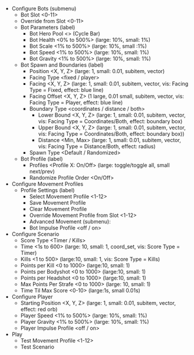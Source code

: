 * Configure Bots (submenu)
  * Bot Slot <0-11>
  * Override from Slot <0-11>
  * Bot Parameters (label)
    * Bot Hero Pool <> (Cycle Bar)
    * Bot Health <0% to 500%> (large: 10%, small: 1%)
    * Bot Scale <1% to 500%> (large: 10%, small :1%)
    * Bot Speed <1% to 500%> (large: 10%, small: 1%)
    * Bot Gravity <1% to 500%> (large: 10%, small: 1%)
  * Bot Spawn and Boundaries (label)
    * Position <X, Y, Z> (large: 1, small: 0.01, subitem, vector)
    * Facing Type <fixed / player>
    * Facing <X, Y, Z> (large: 1, small: 0.01, subitem, vector, vis: Facing Type = Fixed, effect: blue line)
    * Facing Offset <X, Y, Z> (1 large, 0.01 small, subitem, vector, vis: Facing Type = Player, effect: blue line)
    * Boundary Type <coordinates / distance / both>
      * Lower Bound <X, Y, Z> (large: 1, small: 0.01, subitem, vector, vis: Facing Type = Coordinates/Both, effect: boundary box)
      * Upper Bound <X, Y, Z> (large: 1, small: 0.01, subitem, vector, vis: Facing Type = Coordinates/Both, effect: boundary box))
      * Distance <Min, Max> (large: 1, small: 0.01, subitem, vector, vis: Facing Type = Distance/Both, effect: radius)
    * Spawn Type <Default / Randomized>
  * Bot Profile (label)
    * Profiles <Profile X: On/Off> (large: toggle/toggle all, small next/prev)
    * Randomize Profile Order <On/Off>
* Configure Movement Profiles
  * Profile Settings (label)
    * Select Movement Profile <1-12>
    * Save Movement Profile
    * Clear Movement Profile
    * Override Movement Profile from Slot <1-12>
    * Advanced Movement (submenu):
    * Bot Impulse Profile <off / on>
* Configure Scenario
  * Score Type <Timer / Kills>
  * Time <1s to 600> (large: 10, small: 1, coord_set, vis: Score Type = Timer)
  * Kills <1 to 500> (large:10, small: 1, vis: Score Type = Kills)
  * Points per Kill <0 to 1000> (large:10, small: 1)
  * Points per Bodyshot <0 to 1000> (large:10, small: 1)
  * Points per Headshot <0 to 1000> (large:10, small: 1)
  * Max Points Per Strafe <0 to 1000> (large: 10, small: 1)
  * Time Til Max Score <0-10> (large:1s, small 0.01s)
* Configure Player
  * Starting Position <X, Y, Z> (large: 1, small: 0.01, subitem, vector, effect: red orb)
  * Player Speed <1% to 500%> (large: 10%, small: 1%)
  * Player Gravity <1% to 500%> (large: 10%, small: 1%)
  * Player Impulse Profile <off / on>
* Play
  * Test Movement Profile <1-12>
  * Test Scenario